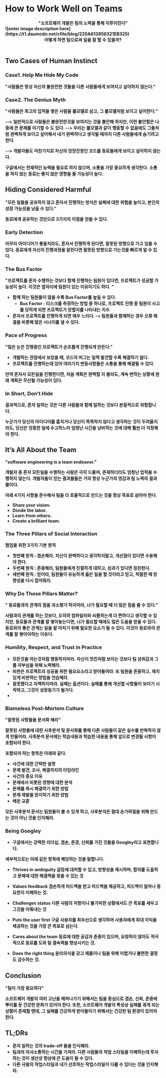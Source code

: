 # How to Work Well on Teams

<div align="center"><b>"소프트웨어 개발은 팀의 노력을 통해 이루어진다"</div>
![enter image description here](https://t1.daumcdn.net/cfile/blog/220A613856321EB325)

<center><b>어떻게 하면 팀으로써 일을 잘 할 수 있을까?</b></center>
<br/>


<!--
결론을 먼저 말하면, 엔지니어링 팀 또는 협업을 하는 많은 팀들이 성공적으로 일하기 위해서는 아래 두가지 사항을 기억해야 한다.  
<center><b>1. 혼자서 모든것을 해결하려고 하지말고, 항상 팀원들과 소통하려고 해라.
<center><b>2. 팀원에 대한 신뢰, 겸손, 존중하는 태도를 가져라. 
 -->
 
 <!--
사람은 원래 완벽하지 않다는 것을 받아들이고, 자신을 돌아보며 
인간관계에 덜 신경쓰고, 더 효율적인 코드를 생산해내는 엔지니어가 되는 방법에 대한 통찰을 얻어내기 위해 노력해야 한다.
-->


## Two Cases of Human Instinct 

### Case1. Help Me Hide My Code
"사람들은 항상 자신의 불완전한 것들을 다른 사람들에게 보여지고 싶어하지 않는다."

### Case2. The Genius Myth
"사람들은 최고의 업적을 쌓은 사람을 롤모델로 삼고, 그 롤모델처럼 보이고 싶어한다."


--> 일반적으로 사람들은 불완전한것을 보여지는 것을 불안해 하지만, 이런 불안함은 나중에 큰 문제를 야기할 수 도 있다.
--> 우리는 롤모델과 같이 행동할 수 없음에도 그들처럼 완벽하게 보이고 싶어해서 내가 완벽하다고 생각될 때까지 다른 사람들에게 숨기려고 한다.

--> 개발자들도 마찬가지로 자신의 엉망진창인 코드를 동료들에게 보이고 싶어하지 않는다. 

구글에서는 천재적인 능력을 필요로 하지 않으며, 소통을 가장 중요하게 생각한다. 소통을 하지 않는 동료는 좋지 않은 영향을 줄 가능성이 높다.


## Hiding Considered Harmful

"모든 일들을 공유하지 않고 혼자서 진행하는 방식은 실패에 대한 위험을 높이고, 본인의 성장 가능성을 낮출 수 있다."

동료에게 공유하는 것만으로 3가지의 이점을 얻을 수 있다.
 
### Early Detection
아무리 아이디어가 좋을지라도, 혼자서 진행하게 된다면, 잘못된 방향으로 가고 있을 수 있다. 동료에게 자신의 진행과정을 알린다면 잘못된 방향으로 가는것을 빠르게 알 수 있다.

### The Bus Factor
"프로젝트를 혼자 수행하는 것보다  함께 진행하는 팀원이 있다면, 프로젝트가 성공할 가능성이 높다.
이것은 옆자리에 팀원이 있는 이유이기도 하다. "

+ 함께 하는 팀원들이 많을 수록 Bus Factor를 높일 수 있다.
	+ Bus Factor : 리스크를 측정하는 방법 중 하나로, 프로젝트 진행 중 팀원이 사고를 당하게 되면 프로젝트가 망할지를 나타내는 지수
+ 혼자서 프로젝트를 진행하게 되면 매우 느리다. -> 팀원들과 함께하는 경우 오류 해결을 비롯해 많은 시너지를 낼 수 있다.

### Pace of Progress
"많은 눈은 진행중인 프로젝트가 순조롭게 진행되게 만든다."

+ 개발하는 관점에서 보았을 때, 코드의 버그는 일찍 발견할 수록 해결하기 쉽다. 
+ 프로젝트를 진행하는데 있어 여러가지 변동사항들은 소통을 통해 해결될 수 있다.

만약 혼자서 모든일을 진행한다면, 처음 계획은 완벽할 지 몰라도, 계속 변하는 상황에 원래 계획은 무산될 가능성이 있다.

### In Short, Don’t Hide

결과적으로, 혼자 일하는 것은 다른 사람들과 함께 일하는 것보다 본질적으로 위험합니다. 

누군가가 당신의 아이디어를 훔치거나 당신이 똑똑하지 않다고 생각하는 것이 두려울지라도, 
당신은 엉뚱한 일에 수고하느라 엄청난 시간을 낭비하는 것에 대해 훨씬 더 걱정해야 한다. 

## It’s All About the Team

"software engineering is a team endeavor."

개발자 중 혼자 모든일을 수행하는 사람은 극히 드물며, 존재하더라도 엄청난 업적을 수행하지 않는다.
개발자들이 얻는 결과물들은 거의 항상 누군가의 영감과 팀 노력의 결과물이다.

아래 4가지 사항을 준수해서 팀을 더 효율적으로 만드는 것을 항상 목표로 삼아야 한다.
+ Share your vision. 
+ Divide the labor. 
+ Learn from others. 
+ Create a brilliant team.


### The Three Pillars of Social Interaction

협업을 위한 3가지 기본 원칙
+ 첫번째 원칙 : 겸손해라, 자신이 완벽하다고 생각하지말고, 개선점이 있다면 수용해야 한다.
+ 두번째 원칙 : 존중해라, 팀원들에게 친절하게 대하고, 성과가 있다면 칭찬한다.
+ 세번째 원칙 : 믿어라, 팀원들이 유능하게 옳은 일을 할 것이라고 믿고, 적절한 때 방향성을 다시 잡아줘라.

### Why Do These Pillars Matter?
 " 동료들과의 관계의 힘을 과소평가 하지마라, 너가 필요할 때 더 많은 힘을 줄 수 있다."

사람과의 관계를 하는 것보다, 오히려 컴파일러와 씨름하는게 더 편하다고 생각할 수 있지만, 
동료들과 관계를 잘 쌓아놓는다면, 너가 필요할 때에도 많은 도움을 받을 수 있다.
동료와의 좋은 관계는 일을 잘 마치기 위해 필요한 요소가 될 수 있다.
이것이 동료와의 관계를 잘 쌓아야하는 이유다. 

### Humility, Respect, and Trust in Practice

+ 모든것을 아는것처럼 행동하지마라. 자신이 멋진처럼 보이는 것보다 팀 성취감과 그룹 자부심을 위해 노력해라.
+ 비판은 프로젝트의 성공을 위한 필요요소라고 받아들여라. 또 팀원을 존중하고, 재치있게 비판하는 방법을 연습해라.
+ 잘못했다고 자책하지마라. 실패는 옵션이다. 실패를 통해 개선할 사항들이 보이기 시작하고, 그것이 성장동기가 될거다.
+ 
### Blameless Post-Mortem Culture

"잘못된 사항들을 문서화 해라"

잘못된 사항들에 대한 사후분석 및 문서화를 통해 다른 사람들이 같은 실수를 반복하지 않게 만들어라.
사후분석 문서에는 학습내용과 학습한 내용을 통해 앞으로 변경될 사항이 포함되야 한다. 

포함되야 하는 항목은 아래와 같다.
+ 사건에 대한 간략한 설명
+ 문제 발견, 조사, 해결까지의 타임라인
+ 사건의 중요 이유
+ 문제에서 비롯된 영향에 대한 분석
+ 문제를 즉시 해결하기 위한 방법
+ 문제 재발을 방지하기 위한 방법 
+ 배운 교훈

모든 사후분석 문서는 팀원들이 볼 수 있게 하고, 사후분석은 절대 손가락질을 위해 만드는 것이 아닌 것을 인지해라.

### Being Googley

+ 구글에서는 강력한 리더십, 겸손, 존경, 신뢰를 가진 것들을 Googley라고 표현합니다. 

세부적으로는 아래 같은 항목에 해당하는 것을 말합니다.

+ Thrives in ambiguity
	갈등에 대처할 수 있고, 방향성을 제시하며, 합의를 도출하고 문제에 대한 		  해결책을 찾을 수 있는 것

+ Values feedback 
	겸손하게 피드백을 받고 피드백을 제공하고, 피드백이 얼마나 중요한지 이해하는 것.

+ Challenges status 
	다른 사람의 저항이나 불가피한 상황에서도 큰 목표를 세우고 그것을 이뤄내는 것 

+ Puts the user first 
구글 사용자를 최우선으로 생각하며 사용자에게 최대 이익을 제공하는 것을 가장 큰 목표로 삼는다.

+ Cares about the team
	동료에 대한 공감과 존중이 있으며, 요청하지 않아도 적극적으로 동료를 도와 팀 결속력을 향상시키는 것.

+ Does the right thing
	윤리의식을 갖고 제품이나 팀을 위해 어렵거나 불편한 결정도 감수하는 것.

## Conclusion

"팀이 가장 중요하다"

소프트웨어 개발의 여러 고난을 헤쳐나가기 위해서는
팀을 중심으로 겸손, 신뢰, 존중에 뿌리를 둔 건강한 문화가 있어야 한다.
또한, 소프트웨어 개발의 특성상 실패를 겪게 되는 상황이 존재할 텐데, 그 실패를 건강하게 받아들이기 위해서는 건강한 팀 환경이 있어야 한다.

## TL;DRs

+ 혼자 일하는 것의 trade-off 들을 인식해라.
+ 팀과의 의사소통하는 시간을 가져라. 다른 사람들의 작업 스타일을 이해하는데 투자하는 것이 생산성 향상에 큰 도움이 될 수 있다.
+ 다른 사람의 작업스타일과 내가 선호하는 작업스타일이 다를 수 있다는 것을 인지해라.
